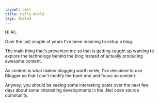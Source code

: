 ```yaml
---
layout: post
title: Hello World
tags: [meta]
---
```


Hi All,

Over the last couple of years I've been meaning to setup a blog.

The main thing that's prevented me so that is getting caught up wanting to explore the technology behind the blog instead of actually producing awesome content.

As content is what makes blogging worth while, I've descided to use Blogger so that I can't modify the back end and focus on content.

Anyway, you should be seeing some interesting posts over the next few days about some interesting developments in the .Net open source community.